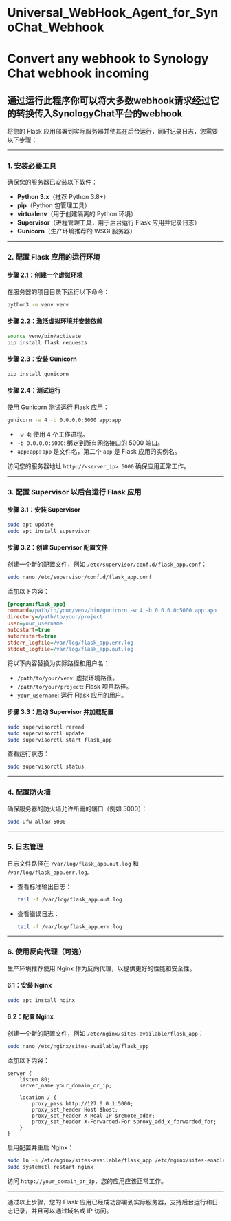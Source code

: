 # Universal_WebHook_Agent_for_SynoChat_Webhook
# Convert any webhook to Synology Chat webhook incoming
## 通过运行此程序你可以将大多数webhook请求经过它的转换传入SynologyChat平台的webhook
将您的 Flask 应用部署到实际服务器并使其在后台运行，同时记录日志，您需要以下步骤：

---

### **1. 安装必要工具**
确保您的服务器已安装以下软件：

- **Python 3.x**（推荐 Python 3.8+）
- **pip**（Python 包管理工具）
- **virtualenv**（用于创建隔离的 Python 环境）
- **Supervisor**（进程管理工具，用于后台运行 Flask 应用并记录日志）
- **Gunicorn**（生产环境推荐的 WSGI 服务器）

---

### **2. 配置 Flask 应用的运行环境**

#### **步骤 2.1：创建一个虚拟环境**
在服务器的项目目录下运行以下命令：
```bash
python3 -m venv venv
```

#### **步骤 2.2：激活虚拟环境并安装依赖**
```bash
source venv/bin/activate
pip install flask requests
```

#### **步骤 2.3：安装 Gunicorn**
```bash
pip install gunicorn
```

#### **步骤 2.4：测试运行**
使用 Gunicorn 测试运行 Flask 应用：
```bash
gunicorn -w 4 -b 0.0.0.0:5000 app:app
```
- `-w 4`: 使用 4 个工作进程。
- `-b 0.0.0.0:5000`: 绑定到所有网络接口的 5000 端口。
- `app:app`: `app` 是文件名，第二个 `app` 是 Flask 应用的实例名。

访问您的服务器地址 `http://<server_ip>:5000` 确保应用正常工作。

---

### **3. 配置 Supervisor 以后台运行 Flask 应用**

#### **步骤 3.1：安装 Supervisor**
```bash
sudo apt update
sudo apt install supervisor
```

#### **步骤 3.2：创建 Supervisor 配置文件**
创建一个新的配置文件，例如 `/etc/supervisor/conf.d/flask_app.conf`：
```bash
sudo nano /etc/supervisor/conf.d/flask_app.conf
```

添加以下内容：
```ini
[program:flask_app]
command=/path/to/your/venv/bin/gunicorn -w 4 -b 0.0.0.0:5000 app:app
directory=/path/to/your/project
user=your_username
autostart=true
autorestart=true
stderr_logfile=/var/log/flask_app.err.log
stdout_logfile=/var/log/flask_app.out.log
```

将以下内容替换为实际路径和用户名：
- `/path/to/your/venv`: 虚拟环境路径。
- `/path/to/your/project`: Flask 项目路径。
- `your_username`: 运行 Flask 应用的用户。

#### **步骤 3.3：启动 Supervisor 并加载配置**
```bash
sudo supervisorctl reread
sudo supervisorctl update
sudo supervisorctl start flask_app
```

查看运行状态：
```bash
sudo supervisorctl status
```

---

### **4. 配置防火墙**
确保服务器的防火墙允许所需的端口（例如 5000）：
```bash
sudo ufw allow 5000
```

---

### **5. 日志管理**
日志文件路径在 `/var/log/flask_app.out.log` 和 `/var/log/flask_app.err.log`。
- 查看标准输出日志：
  ```bash
  tail -f /var/log/flask_app.out.log
  ```
- 查看错误日志：
  ```bash
  tail -f /var/log/flask_app.err.log
  ```

---

### **6. 使用反向代理（可选）**
生产环境推荐使用 Nginx 作为反向代理，以提供更好的性能和安全性。

#### **6.1：安装 Nginx**
```bash
sudo apt install nginx
```

#### **6.2：配置 Nginx**
创建一个新的配置文件，例如 `/etc/nginx/sites-available/flask_app`：
```bash
sudo nano /etc/nginx/sites-available/flask_app
```

添加以下内容：
```nginx
server {
    listen 80;
    server_name your_domain_or_ip;

    location / {
        proxy_pass http://127.0.0.1:5000;
        proxy_set_header Host $host;
        proxy_set_header X-Real-IP $remote_addr;
        proxy_set_header X-Forwarded-For $proxy_add_x_forwarded_for;
    }
}
```

启用配置并重启 Nginx：
```bash
sudo ln -s /etc/nginx/sites-available/flask_app /etc/nginx/sites-enabled
sudo systemctl restart nginx
```

访问 `http://your_domain_or_ip`，您的应用应该正常工作。

---

通过以上步骤，您的 Flask 应用已经成功部署到实际服务器，支持后台运行和日志记录，并且可以通过域名或 IP 访问。
